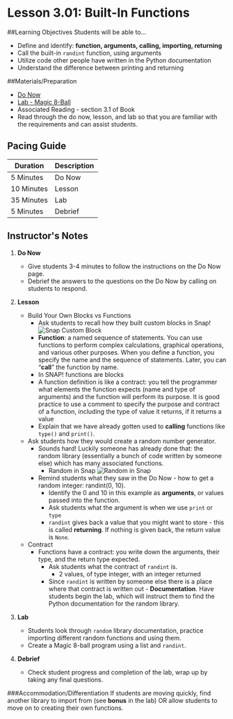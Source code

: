 # Lesson 3.01: Built-In Functions

##Learning Objectives
Students will be able to... 
* Define and identify: **function, arguments, calling, importing, returning**
* Call the built-in `randint` function, using arguments
* Utilize code other people have written in the Python documentation
* Understand the difference between printing and returning

##Materials/Preparation
* [Do Now]
* [Lab - Magic 8-Ball]
* Associated Reading - section 3.1 of Book
* Read through the do now, lesson, and lab so that you are familiar with the requirements and can assist students.

## Pacing Guide
| **Duration**   | **Description** |
| ---------- | ----------- |
| 5 Minutes  | Do Now      |
| 10 Minutes | Lesson      |
| 35 Minutes | Lab         |
| 5 Minutes | Debrief  |

## Instructor's Notes
1. **Do Now**
    * Give students 3-4 minutes to follow the instructions on the Do Now page.
    * Debrief the answers to the questions on the Do Now by calling on students to respond.
2. **Lesson**
    * Build Your Own Blocks vs Functions
 	    * Ask students to recall how they built custom blocks in Snap! ![Snap Custom Block](https://i.ytimg.com/vi/Bbl2fh3igQ4/maxresdefault.jpg)
 	    * **Function**:  a named sequence of statements. You can use functions to perform complex calculations, graphical operations, and various other purposes. When you define a function, you specify the name and the sequence of statements. Later, you can “**call**” the function by name. 
        * In SNAP! functions are blocks
        * A function definition is like a contract: you tell the programmer what elements the function expects (name and type of arguments) and the function will perform its purpose. It is good practice to use a comment to specify the purpose and contract of a function, including the type of value it returns, if it returns a value
        * Explain that we have already gotten used to **calling** functions like `type()` and `print()`.
    * Ask students how they would create a random number generator. 
        * Sounds hard! Luckily someone has already done that: the random library (essentially a bunch of code written by someone else) which has many associated functions. 
            * Random in Snap ![Random in Snap](http://bjc.berkeley.edu/bjc-r/img/lab-10/random-tree-buggy-code-snap.png) 
        * Remind students what they saw in the Do Now - how to get a random integer: randint(0, 10).
            * Identify the 0 and 10 in this example as **arguments**, or values passed into the function.
  		    * Ask students what the argument is when we use `print` or `type`
  		    * `randint` gives back a value that you might want to store - this is called **returning**. If nothing is given back, the return value is `None`.
    * Contract
        * Functions have a contract: you write down the arguments, their type, and the return type expected.
            * Ask students what the contract of `randint` is.
                * 2 values, of type integer, with an integer returned 
            * Since `randint` is written by someone else there is a place where that contract is written out - **Documentation**. Have students begin the lab, which will instruct them to find the Python documentation for the random library.
 
3. **Lab**
    * Students look through `random` library documentation, practice importing different random functions and using them.
    * Create a Magic 8-ball program using a list and `randint`. 

4. **Debrief**
    * Check student progress and completion of the lab, wrap up by taking any final questions. 

###Accommodation/Differentiation
If students are moving quickly, find another library to import from (see **bonus** in the lab) OR allow students to move on to creating their own functions.


[Do Now]:do_now.md
[Lab - Magic 8-Ball]:lab.md